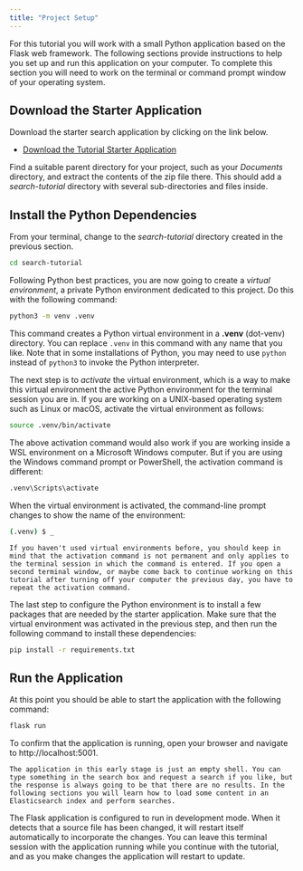 ```yaml
---
title: "Project Setup"
---
```


For this tutorial you will work with a small Python application based on the Flask web framework. The following sections provide instructions to help you set up and run this application on your computer. To complete this section you will need to work on the terminal or command prompt window of your operating system.

## Download the Starter Application

Download the starter search application by clicking on the link below.

- [Download the Tutorial Starter Application](https://github.com/elastic/elasticsearch-labs/raw/main/example-apps/search-tutorial/search-tutorial-starter.zip)

Find a suitable parent directory for your project, such as your *Documents* directory, and extract the contents of the zip file there. This should add a *search-tutorial* directory with several sub-directories and files inside.

<!-- ![Search Starter App](/assets/images/guides/starter-app-structure.png) -->


## Install the Python Dependencies

From your terminal, change to the *search-tutorial* directory created in the previous section.

```bash
cd search-tutorial
```

Following Python best practices, you are now going to create a *virtual environment*, a private Python environment dedicated to this project. Do this with the following command:

```bash
python3 -m venv .venv
```

This command creates a Python virtual environment in a **.venv** (dot-venv) directory. You can replace `.venv` in this command with any name that you like. Note that in some installations of Python, you may need to use `python` instead of `python3` to invoke the Python interpreter.

The next step is to *activate* the virtual environment, which is a way to make this virtual environment the active Python environment for the terminal session you are in. If you are working on a UNIX-based operating system such as Linux or macOS, activate the virtual environment as follows:

```bash
source .venv/bin/activate
```

The above activation command would also work if you are working inside a WSL environment on a Microsoft Windows computer. But if you are using the Windows command prompt or PowerShell, the activation command is different:

```bash
.venv\Scripts\activate
```

When the virtual environment is activated, the command-line prompt changes to show the name of the environment:

```bash
(.venv) $ _
```

```{note}
If you haven't used virtual environments before, you should keep in mind that the activation command is not permanent and only applies to the terminal session in which the command is entered. If you open a second terminal window, or maybe come back to continue working on this tutorial after turning off your computer the previous day, you have to repeat the activation command.
```

The last step to configure the Python environment is to install a few packages that are needed by the starter application. Make sure that the virtual environment was activated in the previous step, and then run the following command to install these dependencies:

```bash
pip install -r requirements.txt
```

## Run the Application

At this point you should be able to start the application with the following command:

```bash
flask run
```

To confirm that the application is running, open your browser and navigate to http://localhost:5001.

<!-- ![Search Starter App](/assets/images/guides/starter-app-screenshot.png) -->

```{note}
The application in this early stage is just an empty shell. You can type something in the search box and request a search if you like, but the response is always going to be that there are no results. In the following sections you will learn how to load some content in an Elasticsearch index and perform searches.
```

The Flask application is configured to run in development mode. When it detects that a source file has been changed, it will restart itself automatically to incorporate the changes. You can leave this terminal session with the application running while you continue with the tutorial, and as you make changes the application will restart to update.
